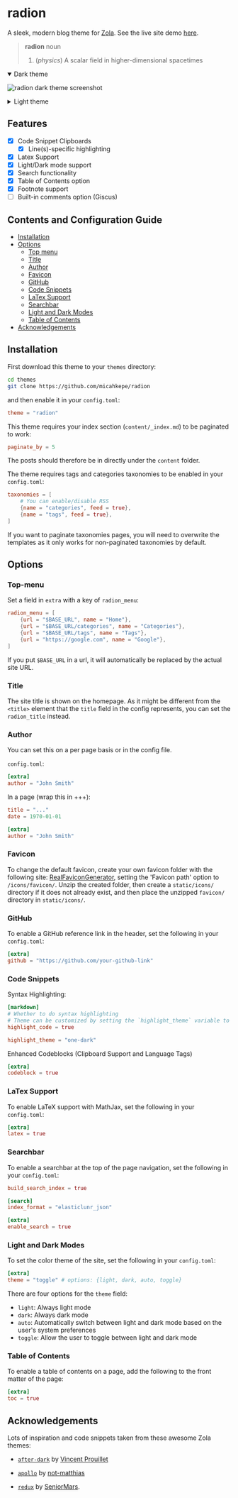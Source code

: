 # radion

A sleek, modern blog theme for [Zola](https://www.getzola.org/). See the live
site demo [here](https://micahkepe.com/radion/).

> **radion**
> noun
>
> 1. (_physics_) A scalar field in higher-dimensional spacetimes

<details open>
<summary>Dark theme</summary>

![radion dark theme screenshot](screenshot.png)

</details>

<details>
<summary>Light theme</summary>

![radion light theme screenshot](screenshot-light.png)

</details>

## Features

- [x] Code Snippet Clipboards
  - [x] Line(s)-specific highlighting
- [x] Latex Support
- [x] Light/Dark mode support
- [x] Search functionality
- [x] Table of Contents option
- [x] Footnote support
- [ ] Built-in comments option (Giscus)

## Contents and Configuration Guide

- [Installation](#installation)
- [Options](#options)
  - [Top menu](#top-menu)
  - [Title](#title)
  - [Author](#author)
  - [Favicon](#favicon)
  - [GitHub](#github)
  - [Code Snippets](#code-snippets)
  - [LaTex Support](#latex-support)
  - [Searchbar](#searchbar)
  - [Light and Dark Modes](#light-and-dark-modes)
  - [Table of Contents](#table-of-contents)
- [Acknowledgements](#acknowledgements)

## Installation

First download this theme to your `themes` directory:

```bash
cd themes
git clone https://github.com/micahkepe/radion
```

and then enable it in your `config.toml`:

```toml
theme = "radion"
```

This theme requires your index section (`content/_index.md`) to be paginated to work:

```toml
paginate_by = 5
```

The posts should therefore be in directly under the `content` folder.

The theme requires tags and categories taxonomies to be enabled in your
`config.toml`:

```toml
taxonomies = [
    # You can enable/disable RSS
    {name = "categories", feed = true},
    {name = "tags", feed = true},
]
```

If you want to paginate taxonomies pages, you will need to overwrite the
templates as it only works for non-paginated taxonomies by default.

## Options

### Top-menu

Set a field in `extra` with a key of `radion_menu`:

```toml
radion_menu = [
    {url = "$BASE_URL", name = "Home"},
    {url = "$BASE_URL/categories", name = "Categories"},
    {url = "$BASE_URL/tags", name = "Tags"},
    {url = "https://google.com", name = "Google"},
]
```

If you put `$BASE_URL` in a url, it will automatically be replaced by the actual
site URL.

### Title

The site title is shown on the homepage. As it might be different from the
`<title>` element that the `title` field in the config represents, you can set
the `radion_title` instead.

### Author

You can set this on a per page basis or in the config file.

`config.toml`:

```toml
[extra]
author = "John Smith"
```

In a page (wrap this in +++):

```toml
title = "..."
date = 1970-01-01

[extra]
author = "John Smith"
```

### Favicon

To change the default favicon, create your own favicon folder with the following
site: [RealFaviconGenerator](https://realfavicongenerator.net/), setting the
'Favicon path' option to `/icons/favicon/`. Unzip the created folder, then
create a `static/icons/` directory if it does not already exist, and then place
the unzipped `favicon/` directory in `static/icons/`.

### GitHub

To enable a GitHub reference link in the header, set the following in your
`config.toml`:

```toml
[extra]
github = "https://github.com/your-github-link"
```

### Code Snippets

Syntax Highlighting:

```toml
[markdown]
# Whether to do syntax highlighting
# Theme can be customized by setting the `highlight_theme` variable to a theme supported by Zola
highlight_code = true

highlight_theme = "one-dark"
```

Enhanced Codeblocks (Clipboard Support and Language Tags)

```toml
[extra]
codeblock = true
```

### LaTex Support

To enable LaTeX support with MathJax, set the following in your `config.toml`:

```toml
[extra]
latex = true
```

### Searchbar

To enable a searchbar at the top of the page navigation, set the following in
your `config.toml`:

```toml
build_search_index = true

[search]
index_format = "elasticlunr_json"

[extra]
enable_search = true
```

### Light and Dark Modes

To set the color theme of the site, set the following in your `config.toml`:

```toml
[extra]
theme = "toggle" # options: {light, dark, auto, toggle}
```

There are four options for the `theme` field:

- `light`: Always light mode
- `dark`: Always dark mode
- `auto`: Automatically switch between light and dark mode based on the user's
  system preferences
- `toggle`: Allow the user to toggle between light and dark mode

### Table of Contents

To enable a table of contents on a page, add the following to the front matter
of the page:

```toml
[extra]
toc = true
```

## Acknowledgements

Lots of inspiration and code snippets taken from these awesome Zola themes:

- [`after-dark`](https://github.com/getzola/after-dark) by
  [Vincent Prouillet](https://www.vincentprouillet.com/)

- [`apollo`](https://github.com/not-matthias/apollo/tree/main) by
  [not-matthias](https://github.com/not-matthias)

- [`redux`](https://github.com/SeniorMars/redux) by
  [SeniorMars](https://github.com/SeniorMars).
